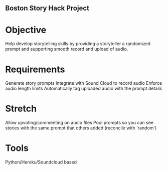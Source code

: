 
## Boston Story Hack Project

# Objective

Help develop storytelling skills by providing a storyteller a
randomized prompt and supporting smooth record and upload of audio. 

# Requirements

Generate story prompts
Integrate with Sound Cloud to record audio
Enforce audio length limits
Automatically tag uploaded audio with the prompt details

# Stretch

Allow upvoting/commenting on audio files
Pool prompts so you can see stories with the same prompt that others
added (reconcile with 'random') 

# Tools

Python/Heroku/Soundcloud based

